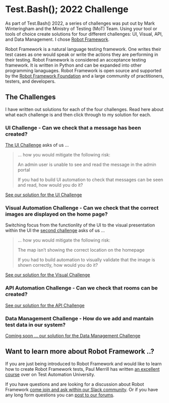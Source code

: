 # Test.Bash(); 2022 Challenge

As part of Test.Bash() 2022, a series of challenges was put out by Mark
Winteringham and the Ministry of Testing (MoT) Team. Using your tool or tools of choice create
solutions for four different challenges: UI, Visual, API, and Data Management.
I chose [Robot Framework](https://robotframework.org/).

Robot Framework is a natural language testing framework. One writes their test
cases as one would speak or write the actions they are performing in their
testing. Robot Framework is considered an acceptance testing framework. It is
written in Python and can be expanded into other programming lanaguages. Robot
Framework is open source and supported by the [Robot Framework Foundation](https://robotframework.org/foundation/)
and a large community of practitioners, testers, and developers.

## The Challenges

I have written out solutions for each of the four challenges. Read here about
what each challenge is and then click through to my solution for each.

### UI Challenge - Can we check that a message has been created?

[The UI Challenge](https://www.ministryoftesting.com/challenges/16) asks of us ...

>... how you would mitigate the following risk:
>
>An admin user is unable to see and read the message in the admin portal
>
>If you had to build UI automation to check that messages can be seen and
>read, how would you do it?

[See our solution for the UI Challenge](ui-challenge/README.rst)

### Visual Automation Challenge - Can we check that the correct images are displayed on the home page?

Switching focus from the functionlity of the UI to the visual presentation within the UI the [second challenge](https://www.ministryoftesting.com/challenges/18) asks of us ...

>... how you would mitigate the following risk:
>
>The map isn’t showing the correct location on the homepage
>
>If you had to build automation to visually validate that the image is shown correctly, how would you do it?

[See our solution for the Visual Challenge](visual-challenge/README.rst)

### API Automation Challenge - Can we check that rooms can be created?

[See our solution for the API Challenge](api-challenge/README.rst)

### Data Management Challenge - How do we add and mantain test data in our system?

[Coming soon ... our solution for the Data Management Challenge](db-challenge/README.rst)

## Want to learn more about Robot Framework ..?

If you are just being introduced to Robot Framework and would like to learn how
to create Robot Framework tests, Paul Merrill has written [an excellent course](https://testautomationu.applitools.com/robot-framework-refresh/)
over on Test Automation University.

If you have questions and are looking for a discussion about Robot Framework
[come join and ask within our Slack community](https://rf-invite.herokuapp.com/).
Or if you have any long form questions you can [post to our forums](https://forum.robotframework.org/).